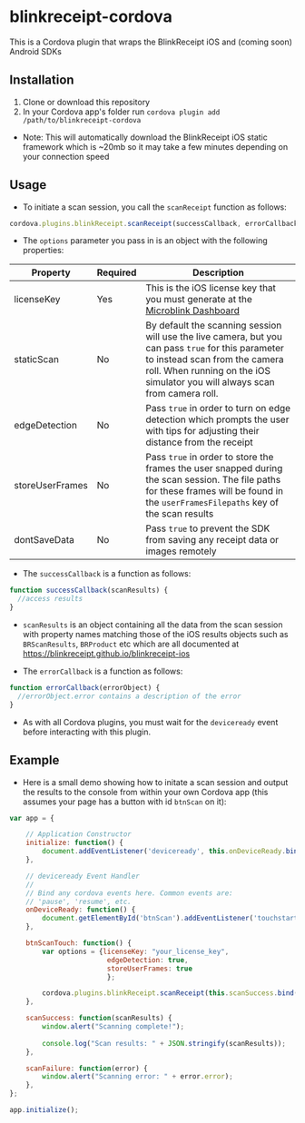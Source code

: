 # blinkreceipt-cordova

This is a Cordova plugin that wraps the BlinkReceipt iOS and (coming soon) Android SDKs

## Installation

1. Clone or download this repository
2. In your Cordova app's folder run `cordova plugin add /path/to/blinkreceipt-cordova`

- Note: This will automatically download the BlinkReceipt iOS static framework which is ~20mb so it may take a few minutes depending on your connection speed

## Usage

- To initiate a scan session, you call the `scanReceipt` function as follows:

```javascript
cordova.plugins.blinkReceipt.scanReceipt(successCallback, errorCallback, options);
```

- The `options` parameter you pass in is an object with the following properties:

Property | Required | Description
-------- | -------- | -------------
licenseKey | Yes | This is the iOS license key that you must generate at the [Microblink Dashboard](https://microblink.com/signup)
staticScan | No | By default the scanning session will use the live camera, but you can pass `true` for this parameter to instead scan from the camera roll. When running on the iOS simulator you will always scan from camera roll.
edgeDetection | No | Pass `true` in order to turn on edge detection which prompts the user with tips for adjusting their distance from the receipt
storeUserFrames | No | Pass `true` in order to store the frames the user snapped during the scan session. The file paths for these frames will be found in the `userFramesFilepaths` key of the scan results
dontSaveData | No | Pass `true` to prevent the SDK from saving any receipt data or images remotely

- The `successCallback` is a function as follows:

```javascript
function successCallback(scanResults) {
  //access results
}
```

- `scanResults` is an object containing all the data from the scan session with property names matching those of the iOS results objects such as `BRScanResults`, `BRProduct` etc which are all documented at https://blinkreceipt.github.io/blinkreceipt-ios

- The `errorCallback` is a function as follows:

```javascript
function errorCallback(errorObject) {
  //errorObject.error contains a description of the error
}
```
- As with all Cordova plugins, you must wait for the `deviceready` event before interacting with this plugin.

## Example

- Here is a small demo showing how to initate a scan session and output the results to the console from within your own Cordova app (this assumes your page has a button with id `btnScan` on it):

```javascript
var app = {

    // Application Constructor
    initialize: function() {
        document.addEventListener('deviceready', this.onDeviceReady.bind(this), false);
    },

    // deviceready Event Handler
    //
    // Bind any cordova events here. Common events are:
    // 'pause', 'resume', etc.
    onDeviceReady: function() {
        document.getElementById('btnScan').addEventListener('touchstart', this.btnScanTouch.bind(this));
    },

    btnScanTouch: function() {
        var options = {licenseKey: "your_license_key",
                        edgeDetection: true,
                        storeUserFrames: true
                        };

        cordova.plugins.blinkReceipt.scanReceipt(this.scanSuccess.bind(this), this.scanFailure.bind(this), options);
    },

    scanSuccess: function(scanResults) {
        window.alert("Scanning complete!");
        
        console.log("Scan results: " + JSON.stringify(scanResults));
    },

    scanFailure: function(error) {
        window.alert("Scanning error: " + error.error);
    },
};

app.initialize();
```
